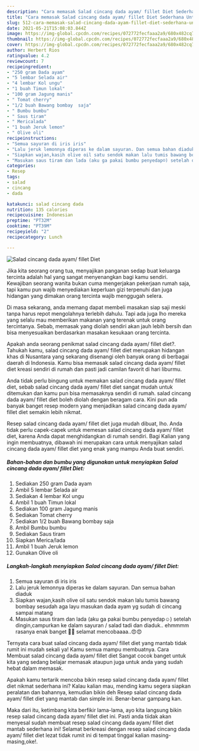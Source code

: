 ```yaml
---
description: "Cara memasak Salad cincang dada ayam/ fillet Diet Sederhana Untuk Jualan"
title: "Cara memasak Salad cincang dada ayam/ fillet Diet Sederhana Untuk Jualan"
slug: 512-cara-memasak-salad-cincang-dada-ayam-fillet-diet-sederhana-untuk-jualan
date: 2021-05-21T15:08:03.844Z
image: https://img-global.cpcdn.com/recipes/072772fecfaaa2a9/680x482cq70/salad-cincang-dada-ayam-fillet-diet-foto-resep-utama.jpg
thumbnail: https://img-global.cpcdn.com/recipes/072772fecfaaa2a9/680x482cq70/salad-cincang-dada-ayam-fillet-diet-foto-resep-utama.jpg
cover: https://img-global.cpcdn.com/recipes/072772fecfaaa2a9/680x482cq70/salad-cincang-dada-ayam-fillet-diet-foto-resep-utama.jpg
author: Herbert Rios
ratingvalue: 4.2
reviewcount: 7
recipeingredient:
- "250 gram Dada ayam"
- "5 lembar Selada air"
- "4 lembar Kol ungu"
- "1 buah Timun lokal"
- "100 gram Jagung manis"
- " Tomat cherry"
- "1/2 buah Bawang bombay  saja"
- " Bumbu bumbu"
- " Saus tiram"
- " Mericalada"
- "1 buah Jeruk lemon"
- " Olive oli"
recipeinstructions:
- "Semua sayuran di iris iris"
- "Lalu jeruk lemonnya diperas ke dalam sayuran. Dan semua bahan diaduk"
- "Siapkan wajan,kasih olive oil satu sendok makan lalu tumis bawang bombay sesudah aga layu masukan dada ayam yg sudah di cincang sampai matang"
- "Masukan saus tiram dan lada (aku ga pakai bumbu penyedap☺️) setelah dingin,campurkan ke dalam sayuran / salad tadi dan diaduk.. ehmmmm rasanya enak banget 🤤🤤 selamat mencobaaaa..😍😍"
categories:
- Resep
tags:
- salad
- cincang
- dada

katakunci: salad cincang dada 
nutrition: 135 calories
recipecuisine: Indonesian
preptime: "PT32M"
cooktime: "PT39M"
recipeyield: "2"
recipecategory: Lunch

---
```



![Salad cincang dada ayam/ fillet Diet](https://img-global.cpcdn.com/recipes/072772fecfaaa2a9/680x482cq70/salad-cincang-dada-ayam-fillet-diet-foto-resep-utama.jpg)

Jika kita seorang orang tua, menyajikan panganan sedap buat keluarga tercinta adalah hal yang sangat menyenangkan bagi kamu sendiri. Kewajiban seorang  wanita bukan cuma mengerjakan pekerjaan rumah saja, tapi kamu pun wajib menyediakan keperluan gizi terpenuhi dan juga hidangan yang dimakan orang tercinta wajib menggugah selera.

Di masa  sekarang, anda memang dapat membeli masakan siap saji meski tanpa harus repot mengolahnya terlebih dahulu. Tapi ada juga lho mereka yang selalu mau memberikan makanan yang terenak untuk orang tercintanya. Sebab, memasak yang diolah sendiri akan jauh lebih bersih dan bisa menyesuaikan berdasarkan masakan kesukaan orang tercinta. 



Apakah anda seorang penikmat salad cincang dada ayam/ fillet diet?. Tahukah kamu, salad cincang dada ayam/ fillet diet merupakan hidangan khas di Nusantara yang sekarang disenangi oleh banyak orang di berbagai daerah di Indonesia. Kamu bisa memasak salad cincang dada ayam/ fillet diet kreasi sendiri di rumah dan pasti jadi camilan favorit di hari liburmu.

Anda tidak perlu bingung untuk memakan salad cincang dada ayam/ fillet diet, sebab salad cincang dada ayam/ fillet diet sangat mudah untuk ditemukan dan kamu pun bisa memasaknya sendiri di rumah. salad cincang dada ayam/ fillet diet boleh diolah dengan beragam cara. Kini pun ada banyak banget resep modern yang menjadikan salad cincang dada ayam/ fillet diet semakin lebih nikmat.

Resep salad cincang dada ayam/ fillet diet juga mudah dibuat, lho. Anda tidak perlu capek-capek untuk memesan salad cincang dada ayam/ fillet diet, karena Anda dapat menghidangkan di rumah sendiri. Bagi Kalian yang ingin membuatnya, dibawah ini merupakan cara untuk menyajikan salad cincang dada ayam/ fillet diet yang enak yang mampu Anda buat sendiri.

<!--inarticleads1-->

##### Bahan-bahan dan bumbu yang digunakan untuk menyiapkan Salad cincang dada ayam/ fillet Diet:

1. Sediakan 250 gram Dada ayam
1. Ambil 5 lembar Selada air
1. Sediakan 4 lembar Kol ungu
1. Ambil 1 buah Timun lokal
1. Sediakan 100 gram Jagung manis
1. Sediakan  Tomat cherry
1. Sediakan 1/2 buah Bawang bombay  saja
1. Ambil  Bumbu bumbu
1. Sediakan  Saus tiram
1. Siapkan  Merica/lada
1. Ambil 1 buah Jeruk lemon
1. Gunakan  Olive oli




<!--inarticleads2-->

##### Langkah-langkah menyiapkan Salad cincang dada ayam/ fillet Diet:

1. Semua sayuran di iris iris
1. Lalu jeruk lemonnya diperas ke dalam sayuran. Dan semua bahan diaduk
1. Siapkan wajan,kasih olive oil satu sendok makan lalu tumis bawang bombay sesudah aga layu masukan dada ayam yg sudah di cincang sampai matang
1. Masukan saus tiram dan lada (aku ga pakai bumbu penyedap☺️) setelah dingin,campurkan ke dalam sayuran / salad tadi dan diaduk.. ehmmmm rasanya enak banget 🤤🤤 selamat mencobaaaa..😍😍




Ternyata cara buat salad cincang dada ayam/ fillet diet yang mantab tidak rumit ini mudah sekali ya! Kamu semua mampu membuatnya. Cara Membuat salad cincang dada ayam/ fillet diet Sangat cocok banget untuk kita yang sedang belajar memasak ataupun juga untuk anda yang sudah hebat dalam memasak.

Apakah kamu tertarik mencoba bikin resep salad cincang dada ayam/ fillet diet nikmat sederhana ini? Kalau kalian mau, mending kamu segera siapkan peralatan dan bahannya, kemudian bikin deh Resep salad cincang dada ayam/ fillet diet yang mantab dan simple ini. Benar-benar gampang kan. 

Maka dari itu, ketimbang kita berfikir lama-lama, ayo kita langsung bikin resep salad cincang dada ayam/ fillet diet ini. Pasti anda tiidak akan menyesal sudah membuat resep salad cincang dada ayam/ fillet diet mantab sederhana ini! Selamat berkreasi dengan resep salad cincang dada ayam/ fillet diet lezat tidak rumit ini di tempat tinggal kalian masing-masing,oke!.


